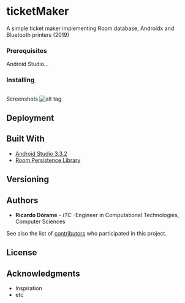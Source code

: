 # ticketMaker
A simple ticket maker implementing Room database, Androidx and Bluetooth printers (2019)


### Prerequisites

Android Studio...


### Installing

```

```

Screenshots
![alt tag](https://raw.githubusercontent.com/rdorame/ticketMaker/rdorame/Screenshots/HomeScreen.png)


## Deployment



## Built With

* [Android Studio 3.3.2](https://developer.android.com/studio)
* [Room Persistence Library](https://developer.android.com/topic/libraries/architecture/room)


## Versioning


## Authors

* **Ricardo Dórame** - *ITC* -Engineer in Computational Technologies, Computer Sciences

See also the list of [contributors](https://github.com/your/project/contributors) who participated in this project.

## License


## Acknowledgments

* Inspiration
* etc
